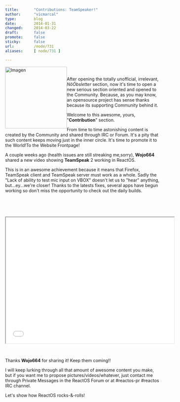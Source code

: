 ```yaml
---
title:       "Contributions: TeamSpeaker!"
author:      "vicmarcal"
type:        blog
date:        2014-01-31
changed:     2014-03-22
draft:       false
promote:     false
sticky:      false
url:         /node/731
aliases:     [ node/731 ]

---
```


<p><img alt="Imagen" class="imgp_img" src="/sites/default/files/imagepicker/14095/teamspeak_3_logo.png" style="float: left;" height="200" width="200"></p><p>&nbsp;</p><p>After opening the totally unofficial, irrelevant, <em>NôÓbsletter</em> section, now it's time to open a new serious section oriented and opened to the Community. Because, as you may know, an opensource project has sense thanks because its supporting Community behind it.</p><p>Welcome to this awesome, yours, "<strong>Contribution</strong>" section.</p><p>From time to time astonishing content is created by the Community and shared through IRC or Forum. It's a pity that such content keeps moving just in the inner circle. It's time to promote it to the World!To the Website Frontpage!</p><p><!--break--></p><p>A couple weeks ago (health issues are still streaking me,sorry), <strong>Wojo664</strong> shared a new video showing <strong>TeamSpeak</strong> 2 working in ReactOS.</p><p>This is in an awesome achievement because it means that Firefox, TeamSpeak client and TeamSpeak server must work as a whole. Sadly the "Lack of ability to test mic input on VBOX" doesn't let us to "hear" anything, but...ey...we're closer! Thanks to the latests fixes, several apps have begun working so don't miss the opportunity to check out the daily builds.</p><p>&nbsp;</p><p>&nbsp;</p><p align="center"><iframe allowfullscreen="" src="//www.youtube.com/embed/IU4CwmIDChY" frameborder="3" height="409" width="546"></iframe></p><p>&nbsp;</p><p>Thanks <strong>Wojo664</strong> for sharing it! Keep them coming!!</p><p>I will keep lurking through all that amount of awesome content you make, but if you want me to propose pictures/videos/whatever, just contact me through Private Messages in the ReactOS Forum or at #reactos-pr #reactos IRC channel.</p><p>Let's show how ReactOS rocks-&amp;-rolls!</p><p>&nbsp;</p>
